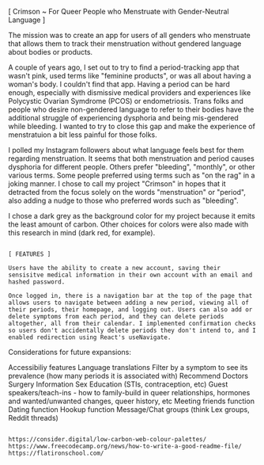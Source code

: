 [ Crimson ~ For Queer People who Menstruate with Gender-Neutral Language ]

The mission was to create an app for users of all genders who menstruate that allows them to track their menstruation without gendered language about bodies or products.

A couple of years ago, I set out to try to find a period-tracking app that wasn't pink, used terms like "feminine products", or was all about having a woman's body. I couldn't find that app. Having a period can be hard enough, especially with dismissive medical providers and experiences like Polycystic Ovarian Symdrome (PCOS) or endometriosis. Trans folks and people who desire non-gendered language to refer to their bodies have the additional struggle of experiencing dysphoria and being mis-gendered while bleeding. I wanted to try to close this gap and make the experience of menstratuion a bit less painful for those folks. 

I polled my Instagram followers about what language feels best for them regarding menstruation. It seems that both menstruation and period causes dysphoria for different people. Others prefer "bleeding", "monthly", or other various terms. Some people preferred using terms such as "on the rag" in a joking manner. I chose to call my project "Crimson" in hopes that it detracted from the focus solely on the words "menstruation" or "period", also adding a nudge to those who preferred words such as "bleeding". 

I chose a dark grey as the background color for my project because it emits the least amount of carbon. Other choices for colors were also made with this research in mind (dark red, for example). 

~~~~~~~~~~~~~~~~~~~~~~~~~~~~~~~~~~~~~~~~~~~~~~~~~~~~~~~~~~~~~~~~~~~~~~~~~~~

[ FEATURES ]

Users have the ability to create a new account, saving their sensisitve medical information in their own account with an email and hashed password.

Once logged in, there is a navigation bar at the top of the page that allows users to navigate between adding a new period, viewing all of their periods, their homepage, and logging out. Users can also add or delete symptoms from each period, and they can delete periods altogether, all from their calendar. I implemented confirmation checks so users don't accidentally delete periods they don't intend to, and I enabled redirection using React's useNavigate. 

~~~~~~~~~~~~~~~~~~~~~~~~~~~~~~~~~~~~~~~~~~~~~~~~~~~~~~~~~~~~~~~~~~~~~~~~~~~

Considerations for future expansions:

Accessibiliy features
Language translations 
Filter by a symptom to see its prevalence (how many periods it is associated with)
Recommend Doctors
Surgery Information
Sex Education (STIs, contraception, etc)
Guest speakers/teach-ins - how to family-build in queer relationships, hormones and wanted/unwanted changes, queer history, etc
Meeting friends function
Dating function
Hookup function
Message/Chat groups (think Lex groups, Reddit threads)

~~~~~~~~~~~~~~~~~~~~~~~~~~~~~~~~~~~~~~~~~~~~~~~~~~~~~~~~~~~~~~~~~~~~~~~~~~~

https://consider.digital/low-carbon-web-colour-palettes/
https://www.freecodecamp.org/news/how-to-write-a-good-readme-file/
https://flatironschool.com/


